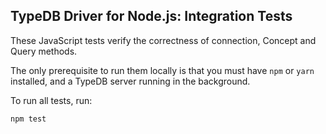 ## TypeDB Driver for Node.js: Integration Tests

These JavaScript tests verify the correctness of connection, Concept and Query methods.

The only prerequisite to run them locally is that you must have `npm` or `yarn` installed, and a TypeDB server running in the background.

To run all tests, run:
```
npm test
```